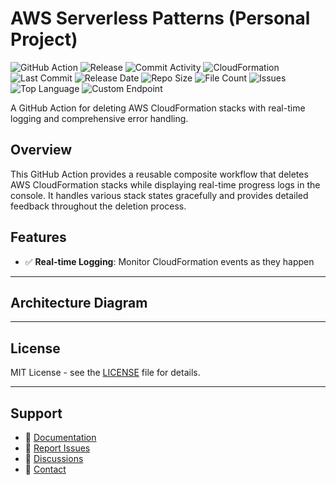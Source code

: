 # AWS Serverless Patterns (Personal Project)

![GitHub Action](https://img.shields.io/badge/GitHub-Action-blue?logo=github)&nbsp;![Release](https://github.com/subhamay-bhattacharyya/5201-serverless-patterns-cft/actions/workflows/release.yaml/badge.svg)&nbsp;![Commit Activity](https://img.shields.io/github/commit-activity/t/subhamay-bhattacharyya/5201-serverless-patterns-cft)&nbsp;![CloudFormation](https://img.shields.io/badge/AWS-CloudFormation-orange?logo=amazonaws)&nbsp;![Last Commit](https://img.shields.io/github/last-commit/subhamay-bhattacharyya/5201-serverless-patterns-cft)&nbsp;![Release Date](https://img.shields.io/github/release-date/subhamay-bhattacharyya/5201-serverless-patterns-cft)&nbsp;![Repo Size](https://img.shields.io/github/repo-size/subhamay-bhattacharyya/5201-serverless-patterns-cft)&nbsp;![File Count](https://img.shields.io/github/directory-file-count/subhamay-bhattacharyya/5201-serverless-patterns-cft)&nbsp;![Issues](https://img.shields.io/github/issues/subhamay-bhattacharyya/5201-serverless-patterns-cft)&nbsp;![Top Language](https://img.shields.io/github/languages/top/subhamay-bhattacharyya/5201-serverless-patterns-cft)&nbsp;![Custom Endpoint](https://img.shields.io/endpoint?url=https://gist.githubusercontent.com/bsubhamay/e084b1eea5a0ea6b322844b2ee58b1d3/raw/5201-serverless-patterns-cft.json?)


A GitHub Action for deleting AWS CloudFormation stacks with real-time logging and comprehensive error handling.

## Overview

This GitHub Action provides a reusable composite workflow that deletes AWS CloudFormation stacks while displaying real-time progress logs in the console. It handles various stack states gracefully and provides detailed feedback throughout the deletion process.

## Features

- ✅ **Real-time Logging**: Monitor CloudFormation events as they happen

---

## Architecture Diagram


---

## License

MIT License - see the [LICENSE](LICENSE) file for details.

---

## Support

- 📖 [Documentation](https://github.com/subhamay-bhattacharyya/5201-serverless-patterns-cft/wiki)
- 🐛 [Report Issues](https://github.com/subhamay-bhattacharyya/5201-serverless-patterns-cft/issues)
- 💬 [Discussions](https://github.com/subhamay-bhattacharyya/5201-serverless-patterns-cft/discussions)
- 📧 [Contact](mailto:support@subhamay.aws@gmail.com)